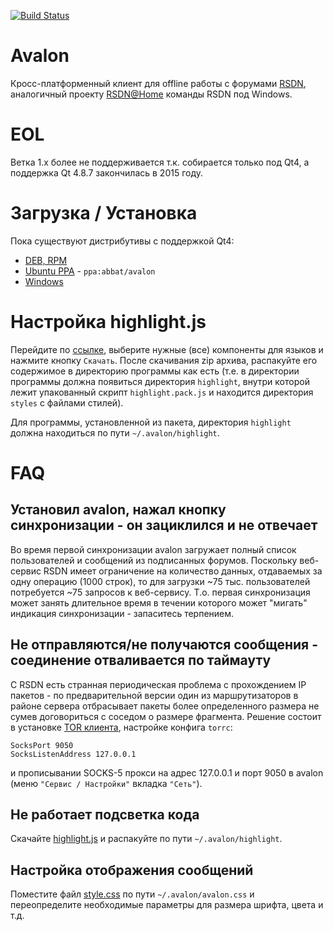 [![Build Status](https://travis-ci.org/abbat/avalon.svg?branch=1.0)](https://travis-ci.org/abbat/avalon)

# Avalon

Кросс-платформенный клиент для offline работы с форумами [RSDN](http://rsdn.org/projects/janus/article/article.xml), аналогичный проекту [RSDN@Home](http://rsdn.org/projects/janus/article/article.xml) команды RSDN под Windows.

# EOL

Ветка 1.x более не поддерживается т.к. собирается только под Qt4, а поддержка Qt 4.8.7 закончилась в 2015 году.

# Загрузка / Установка

Пока существуют дистрибутивы с поддержкой Qt4:

* [DEB, RPM](http://software.opensuse.org/download.html?project=home:antonbatenev:avalon&package=avalon)
* [Ubuntu PPA](https://launchpad.net/~abbat/+archive/ubuntu/avalon) - `ppa:abbat/avalon`
* [Windows](https://yadi.sk/d/W9kZi-GLqTN7G)

# Настройка highlight.js

Перейдите по [ссылке](http://highlightjs.org/download/), выберите нужные (все) компоненты для языков и нажмите кнопку `Скачать`. После скачивания zip архива, распакуйте его содержимое в директорию программы как есть (т.е. в директории программы должна появиться директория `highlight`, внутри которой лежит упакованный скрипт `highlight.pack.js` и находится директория `styles` с файлами стилей).

Для программы, установленной из пакета, директория `highlight` должна находиться по пути `~/.avalon/highlight`.

# FAQ

## Установил avalon, нажал кнопку синхронизации - он зациклился и не отвечает

Во время первой синхронизации avalon загружает полный список пользователей и сообщений из подписанных форумов. Поскольку веб-сервис RSDN имеет ограничение на количество данных, отдаваемых за одну операцию (1000 строк), то для загрузки ~75 тыс. пользователей потребуется ~75 запросов к веб-сервису. Т.о. первая синхронизация может занять длительное время в течении которого может "мигать" индикация синхронизации - запаситесь терпением.

## Не отправляются/не получаются сообщения - соединение отваливается по таймауту

С RSDN есть странная периодическая проблема с прохождением IP пакетов - по предварительной версии один из маршрутизаторов в районе сервера отбрасывает пакеты более определенного размера не сумев договориться с соседом о размере фрагмента. Решение состоит в установке [TOR клиента](http://ru.wikipedia.org/wiki/TOR), настройке конфига `torrc`:

```
SocksPort 9050
SocksListenAddress 127.0.0.1
```

и прописывании SOCKS-5 прокси на адрес 127.0.0.1 и порт 9050 в avalon (меню `"Сервис / Настройки"` вкладка `"Сеть"`).

## Не работает подсветка кода

Скачайте [highlight.js](https://highlightjs.org) и распакуйте по пути `~/.avalon/highlight`.

## Настройка отображения сообщений

Поместите файл [style.css](https://github.com/abbat/avalon/blob/master/src/style.css) по пути `~/.avalon/avalon.css` и переопределите необходимые параметры для размера шрифта, цвета и т.д.

